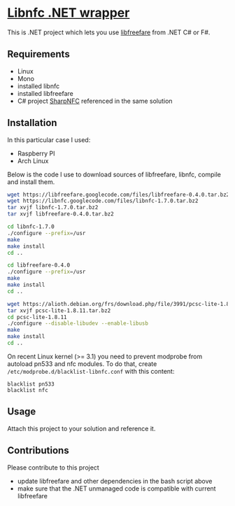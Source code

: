 [Libnfc .NET wrapper](https://github.com/episage/typescript-es7-boilerplate)
====================

This is .NET project which lets you use [libfreefare](https://github.com/nfc-tools/libfreefare) from .NET C# or F#.


Requirements
---------------------

- Linux
- Mono
- installed libnfc
- installed libfreefare
- C# project [SharpNFC](https://github.com/episage/SharpNfc) referenced in the same solution

Installation
---------------------

In this particular case I used:

- Raspberry PI
- Arch Linux


Below is the code I use to download sources of libfreefare, libnfc, compile and install them.

```bash
wget https://libfreefare.googlecode.com/files/libfreefare-0.4.0.tar.bz2
wget https://libnfc.googlecode.com/files/libnfc-1.7.0.tar.bz2
tar xvjf libnfc-1.7.0.tar.bz2
tar xvjf libfreefare-0.4.0.tar.bz2

cd libnfc-1.7.0
./configure --prefix=/usr
make
make install
cd ..

cd libfreefare-0.4.0
./configure --prefix=/usr
make
make install
cd ..

wget https://alioth.debian.org/frs/download.php/file/3991/pcsc-lite-1.8.11.tar.bz2
tar xvjf pcsc-lite-1.8.11.tar.bz2
cd pcsc-lite-1.8.11
./configure --disable-libudev --enable-libusb
make
make install
cd ..
```

On recent Linux kernel (>= 3.1) you need to prevent modprobe from autoload pn533 and nfc modules.
To do that, create `/etc/modprobe.d/blacklist-libnfc.conf` with this content:

```text
blacklist pn533
blacklist nfc
```


Usage
---------------------

Attach this project to your solution and reference it.


Contributions
---------------------

Please contribute to this project

- update libfreefare and other dependencies in the bash script above
- make sure that the .NET unmanaged code is compatible with current libfreefare
